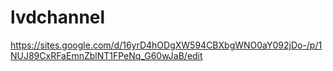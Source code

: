 # lvdchannel
https://sites.google.com/d/16yrD4hODgXW594CBXbgWNO0aY092jDo-/p/1NUJ89CxRFaEmnZblNT1FPeNq_G60wJaB/edit
